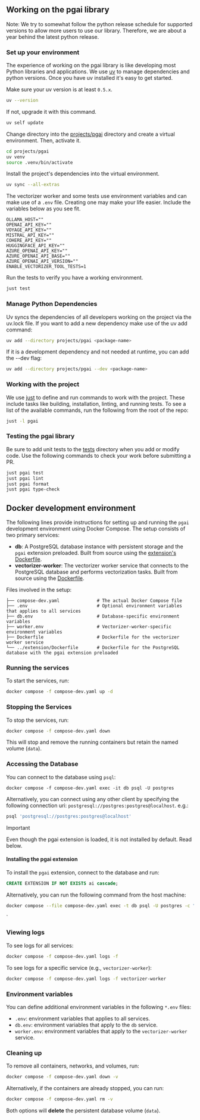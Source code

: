 ## Working on the pgai library


Note: We try to somewhat follow the python release schedule for supported versions to allow more users to use our library.
Therefore, we are about a year behind the latest python release.

### Set up your environment

The experience of working on the pgai library is like developing most Python
libraries and applications. We use [uv](https://docs.astral.sh/uv/getting-started/installation/) to manage dependencies and python versions. Once you have uv installed it's easy to get started.

Make sure your uv version is at least `0.5.x`.

```bash
uv --version
```

If not, upgrade it with this command.

```bash
uv self update
```

Change directory into the [projects/pgai](/projects/pgai) directory and create a
virtual environment. Then, activate it.

```bash
cd projects/pgai
uv venv
source .venv/bin/activate
```

Install the project's dependencies into the virtual environment.

```bash
uv sync --all-extras
```

The vectorizer worker and some tests use environment variables and can make use
of a `.env` file. Creating one may make your life easier. Include the variables 
below as you see fit.

```text
OLLAMA_HOST=""
OPENAI_API_KEY=""
VOYAGE_API_KEY=""
MISTRAL_API_KEY=""
COHERE_API_KEY=""
HUGGINGFACE_API_KEY=""
AZURE_OPENAI_API_KEY=""
AZURE_OPENAI_API_BASE=""
AZURE_OPENAI_API_VERSION=""
ENABLE_VECTORIZER_TOOL_TESTS=1
```

Run the tests to verify you have a working environment.

```bash
just test
```

### Manage Python Dependencies

Uv syncs the dependencies of all developers working on the project via the uv.lock file. If you want to add a new dependency make use of the uv add command:

```bash
uv add --directory projects/pgai <package-name>
```

If it is a development dependency and not needed at runtime, you can add the --dev flag:

```bash
uv add --directory projects/pgai --dev <package-name>
```

### Working with the project

We use [just](https://just.systems/man/en/) to define and run commands to work
with the project. These include tasks like building, installation, linting, 
and running tests. To see a list of the available commands, run the following 
from the root of the repo:

```bash
just -l pgai
```

### Testing the pgai library

Be sure to add unit tests to the [tests](./projects/pgai/tests) directory when
you add or modify code. Use the following commands to check your work before
submitting a PR.

```bash
just pgai test
just pgai lint
just pgai format
just pgai type-check
```

## Docker development environment

The following lines provide instructions for setting up and running the `pgai` development environment using Docker Compose. The setup consists of two primary services:

- **db**: A PostgreSQL database instance with persistent storage and the `pgai` extension preloaded. Built from source using the [extension's Dockerfile](../extension/Dockerfile).
- **vectorizer-worker**: The vectorizer worker service that connects to the PostgreSQL database and performs vectorization tasks. Built from source using the [Dockerfile](./Dockerfile).

Files involved in the setup:

```
├── compose-dev.yaml              # The actual Docker Compose file
├── .env                          # Optional environment variables that applies to all services
├── db.env                        # Database-specific environment variables
├── worker.env                    # Vectorizer-worker-specific environment variables
├── Dockerfile                    # Dockerfile for the vectorizer worker service
└── ../extension/Dockerfile       # Dockerfile for the PostgreSQL database with the pgai extension preloaded
```

### Running the services
To start the services, run:

```sh
docker compose -f compose-dev.yaml up -d
```

### Stopping the Services
To stop the services, run:

```sh
docker compose -f compose-dev.yaml down
```

This will stop and remove the running containers but retain the named volume (`data`).

### Accessing the Database
You can connect to the database using `psql`:

```shell
docker compose -f compose-dev.yaml exec -it db psql -U postgres
```

Alternatively, you can connect using any other client by specifying the following connection uri: `postgresql://postgres:postgres@localhost`. e.g.:

```sh
psql 'postgresql://postgres:postgres@localhost'
```

> [!IMPORTANT]  
> Even though the pgai extension is loaded, it is not installed by default. Read below.

#### Installing the pgai extension
To install the `pgai` extension, connect to the database and run:

```sql
CREATE EXTENSION IF NOT EXISTS ai cascade;
```

Alternatively, you can run the following command from the host machine:

```sh
docker compose --file compose-dev.yaml exec -t db psql -U postgres -c "CREATE EXTENSION IF NOT EXISTS ai cascade;"
```
`
### Viewing logs
To see logs for all services:

```sh
docker compose -f compose-dev.yaml logs -f
```

To see logs for a specific service (e.g., `vectorizer-worker`):

```sh
docker compose -f compose-dev.yaml logs -f vectorizer-worker
```

### Environment variables
You can define additional environment variables in the following `*.env` files:

- `.env`: environment variables that applies to all services.
- `db.env`: environment variables that apply to the `db` service.
- `worker.env`: environment variables that apply to the `vectorizer-worker` service.

### Cleaning up
To remove all containers, networks, and volumes, run:

```sh
docker compose -f compose-dev.yaml down -v
```

Alternatively, if the containers are already stopped, you can run:

```sh
docker compose -f compose-dev.yaml rm -v
```

Both options will **delete** the persistent database volume (`data`).
